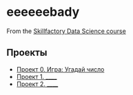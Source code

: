 # eeeeeebady
From the [Skillfactory Data Science course](https://apps.skillfactory.ru/data-scientist)

## Проекты
* [Проект 0. Игра: Угадай число](https://github.com/danial49/eeeeeebady/blob/main/game_v2.py)
* [Проект 1. ____](____)
* [Проект 2. ____](____)